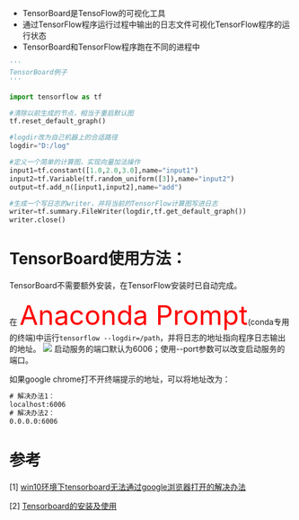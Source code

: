 - TensorBoard是TensoFlow的可视化工具
- 通过TensorFlow程序运行过程中输出的日志文件可视化TensorFlow程序的运行状态
- TensorBoard和TensorFlow程序跑在不同的进程中

```python
'''
TensorBoard例子
'''

import tensorflow as tf

#清除以前生成的节点，相当于重启默认图
tf.reset_default_graph()

#logdir改为自己机器上的合适路径
logdir="D:/log"

#定义一个简单的计算图，实现向量加法操作
input1=tf.constant([1.0,2.0,3.0],name="input1")
input2=tf.Variable(tf.random_uniform([3]),name="input2")
output=tf.add_n([input1,input2],name="add")

#生成一个写日志的writer，并将当前的TensorFlow计算图写进日志
writer=tf.summary.FileWriter(logdir,tf.get_default_graph())
writer.close()
```



# TensorBoard使用方法：

TensorBoard不需要额外安装，在TensorFlow安装时已自动完成。

在 <font color=red size=30> Anaconda Prompt</font>(conda专用的终端)中运行`tensorflow --logdir=/path`，并将日志的地址指向程序日志输出的地址。
![](https://cdn.jsdelivr.net/gh/RawOnion/imgcloud/img/tensorboard使用方法.png)
启动服务的端口默认为6006；使用--port参数可以改变启动服务的端口。



如果google chrome打不开终端提示的地址，可以将地址改为：

```txt
# 解决办法1：
localhost:6006
# 解决办法2：
0.0.0.0:6006
```



# 参考

[1] [win10环境下tensorboard无法通过google浏览器打开的解决办法](https://blog.csdn.net/kakangel/article/details/88123823)

[2] [Tensorboard的安装及使用](https://blog.csdn.net/u012679707/article/details/79898530)